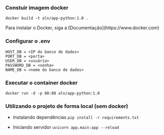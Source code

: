 ### Constuir imagem docker
`docker build -t aln/app-python:1.0 .`
<p>Para instalar o Docker, siga a [Documentação](https://www.docker.com)</p>

### Configurar o .env
```
HOST_DB = <IP do banco de dados>
PORT_DB = <porta>
USER_DB = <usuário>
PASSWORD_DB = <senha>
NAME_DB = <nome do banco de dados>
```

### Executar o container docker
`docker run -d -p 80:80 aln/app-python:1.0`

### Utilizando o projeto de forma local (sem docker)
- Instalando dependências
`pip install -r requirements.txt`

- Iniciando servidor
`uvicorn app.main:app --reload`
